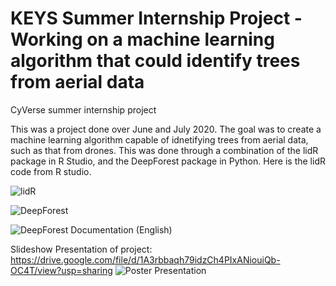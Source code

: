 # KEYS Summer Internship Project - Working on a machine learning algorithm that could identify trees from aerial data
CyVerse summer internship project

This was a project done over June and July 2020. The goal was to create a machine learning algorithm capable of idnetifying trees from aerial data, such as that from drones. This was done through a combination of the lidR package in R Studio, and the DeepForest package in Python. Here is the lidR code from R studio.

![lidR](https://github.com/Jean-Romain/lidR)

![DeepForest](https://pypi.org/project/deepforest/)

![DeepForest Documentation (English)](https://deepforest.readthedocs.io/en/latest/)

Slideshow Presentation of project:
https://drive.google.com/file/d/1A3rbbaqh79idzCh4PIxANiouiQb-OC4T/view?usp=sharing
![Poster Presentation](finalizedposter.png)
